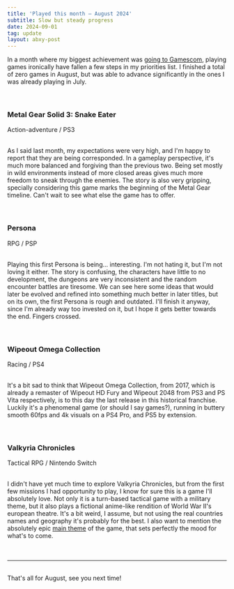 ```yaml
---
title: 'Played this month – August 2024'
subtitle: Slow but steady progress
date: 2024-09-01
tag: update
layout: abxy-post
---
```


In a month where my biggest achievement was [going to Gamescom](https://joaomarques.website/abxy/gamescom-24), playing games ironically have fallen a few steps in my priorities list. I finished a total of zero games in August, but was able to advance significantly in the ones I was already playing in July.
<br><br><br>

<h3 class="u-mt-0 u-mb-1">Metal Gear Solid 3: Snake Eater</h3>
Action-adventure / PS3
<br><br>

As I said last month, my expectations were very high, and I'm happy to report that they are being corresponded. In a gameplay perspective, it's much more balanced and forgiving than the previous two. Being set mostly in wild environments instead of more closed areas gives much more freedom to sneak through the enemies. The story is also very gripping, specially considering this game marks the beginning of the Metal Gear timeline. Can't wait to see what else the game has to offer.
<br><br><br>

<h3 class="u-mt-0 u-mb-1">Persona</h3>
RPG / PSP
<br><br>

Playing this first Persona is being... interesting. I'm not hating it, but I'm not loving it either. The story is confusing, the characters have little to no development, the dungeons are very inconsistent and the random encounter battles are tiresome. We can see here some ideas that would later be evolved and refined into something much better in later titles, but on its own, the first Persona is rough and outdated. I'll finish it anyway, since I'm already way too invested on it, but I hope it gets better towards the end. Fingers crossed.
<br><br><br>

<h3 class="u-mt-0 u-mb-1">Wipeout Omega Collection</h3>
Racing / PS4
<br><br>

It's a bit sad to think that Wipeout Omega Collection, from 2017, which is already a remaster of Wipeout HD Fury and Wipeout 2048 from PS3 and PS Vita respectively, is to this day the last release in this historical franchise. Luckily it's a phenomenal game (or should I say games?), running in buttery smooth 60fps and 4k visuals on a PS4 Pro, and PS5 by extension.
<br><br><br>

<h3 class="u-mt-0 u-mb-1">Valkyria Chronicles</h3>
Tactical RPG / Nintendo Switch
<br><br>

I didn't have yet much time to explore Valkyria Chronicles, but from the first few missions I had opportunity to play, I know for sure this is a game I'll absolutely love. Not only it is a turn-based tactical game with a military theme, but it also plays a fictional anime-like rendition of World War II's european theatre. It's a bit weird, I assume, but not using the real countries names and geography it's probably for the best. I also want to mention the absolutely epic [main theme](https://www.youtube.com/watch?v=MP9rJdxmuQU) of the game, that sets perfectly the mood for what's to come.
<br><br><br>

***

<br>
That's all for August, see you next time!
<br><br>
